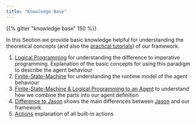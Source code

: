 ```yaml
---
title: "Knowledge Base"
---
```


{{% gitter "knowledge base" 150 %}}

In this Section we provide basic knowledge helpful for understanding the theoretical concepts (and also the [practical tutorials](/tutorials)) of our framework.

1. [Logical Programming](logicalprogramming) for understanding the difference to imperative programming. Explanation of the basic concepts for using this paradigm to describe the agent behaviour
2. [Finite-State-Machine](finitestatemachine) for understanding the runtime model of the agent behaviour
3. [Finite-State-Machine & Logical Programming to an Agent](agent) to understand how we combine the parts into our agent definition
4. [Difference to Jason](differencetojason) shows the main differences between [Jason](http://jason.sourceforge.net) and our framework
5. [Actions](actions) explanation of all built-in actions
